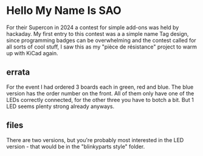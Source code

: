 # Hello My Name Is SAO
For their Supercon in 2024 a contest for simple add-ons was held by hackaday.
My first entry to this contest was a a simple name Tag design,
since programming badges can be overwhelming and the contest called for all sorts of cool stuff,
I saw this as my "pièce de résistance" project to warm up with KiCad again.

## errata
For the event I had ordered 3 boards each in green, red and blue. 
The blue version has the order number on the front.
All of them only have one of the LEDs correctly connected, for the other three you have to botch a bit.
But 1 LED seems plenty strong already anyways.

## files
There are two versions, but you're probably most interested in the LED version - that would be in the "blinkyparts style" folder.
